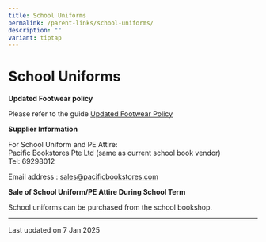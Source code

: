 ```yaml
---
title: School Uniforms
permalink: /parent-links/school-uniforms/
description: ""
variant: tiptap
---
```

<h1>School Uniforms</h1>
<p><strong>Updated Footwear policy</strong>
</p>
<p>Please refer to the guide <a href="/files/Footwear%20Policy.pdf" rel="noopener noreferrer nofollow" target="_blank">Updated Footwear Policy</a>
</p>
<p><strong>Supplier Information</strong>
</p>
<p>For School Uniform and PE Attire:
<br>Pacific Bookstores Pte Ltd (same as current school book vendor)
<br>Tel: 69298012</p>
<p>Email address :&nbsp;<a href="mailto:sales@pacificbookstores.com" rel="noopener noreferrer nofollow" target="_blank">sales@pacificbookstores.com</a>
</p>
<p></p>
<p><strong>Sale of School Uniform/PE Attire During School Term</strong>
</p>
<p>School uniforms can be purchased from the school bookshop.</p>
<hr>
<p>Last updated on 7 Jan 2025</p>